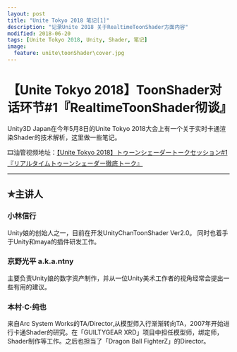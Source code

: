```yaml
---
layout: post
title: "Unite Tokyo 2018 笔记[1]"
description: "记录Unite 2018 关于RealtimeToonShader方面内容"
modified: 2018-06-20
tags: [Unite Tokyo 2018, Unity, Shader, 笔记]
image:
  feature: unite\toonShader\cover.jpg
---
```


# 【Unite Tokyo 2018】ToonShader对话环节#1『RealtimeToonShader彻谈』

Unity3D Japan在今年5月8日的Unite Tokyo 2018大会上有一个关于实时卡通渲染Shader的技术解析，这里做一些笔记。

🎞油管视频地址：[【Unite Tokyo 2018】トゥーンシェーダートークセッション#1『リアルタイムトゥーンシェーダー徹底トーク』](https://www.youtube.com/watch?v=gi4XO0WiRcM&t)

---

## ✯主讲人

### 小林信行

  Unity娘的创始人之一，目前在开发UnityChanToonShader Ver2.0。
  同时也着手于Unity和maya的插件研发工作。

### 京野光平 a.k.a.ntny

  主要负责Unity娘的数字资产制作，并从一位Unity美术工作者的视角经常会提出一些有用的建议。

### 本村·C·纯也

  来自Arc System Works的TA/Director,从模型师入行渐渐转向TA，2007年开始进行卡通Shader的研究。在「GUILTYGEAR XRD」项目中担任模型师，绑定师，Shader制作等工作。之后也担当了「Dragon Ball FighterZ」的Director。

